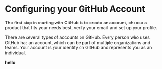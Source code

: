 # Configuring your GitHub Account

The first step in starting with GitHub is to create an account, choose a product that fits your needs best, verify your email, and set up your profile. <br />

There are several types of accounts on GitHub. Every person who uses GitHub has an account, which can be part of multiple organizations and teams. Your account is your identity on GitHub and represents you as an individual. <br />

**hello**
